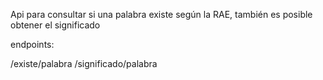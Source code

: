 Api para consultar si una palabra existe según la RAE, también es posible obtener el significado

endpoints:

/existe/palabra
/significado/palabra
